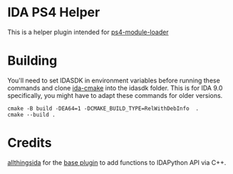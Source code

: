 # IDA PS4 Helper

This is a helper plugin intended for [ps4-module-loader](https://github.com/SocraticBliss/ps4_module_loader)

# Building

You'll need to set IDASDK in environment variables before running these commands and clone [ida-cmake](https://github.com/allthingsida/ida-cmake) into the idasdk folder. This is for IDA 9.0 specifically, you might have to adapt these commands for older versions.
```
cmake -B build -DEA64=1 -DCMAKE_BUILD_TYPE=RelWithDebInfo  .
cmake --build .
```

# Credits
[allthingsida](https://github.com/allthingsida/allthingsida/) for the [base plugin](https://github.com/allthingsida/allthingsida/) to add functions to IDAPython API via C++.
